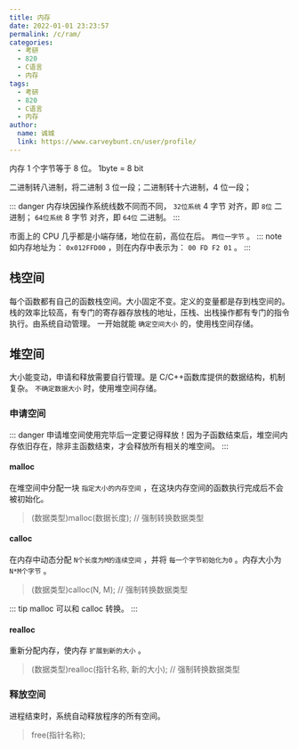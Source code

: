```yaml
---
title: 内存
date: 2022-01-01 23:23:57
permalink: /c/ram/
categories:
  - 考研
  - 820
  - C语言
  - 内存
tags:
  - 考研
  - 820
  - C语言
  - 内存
author:
  name: 诚城
  link: https://www.carveybunt.cn/user/profile/
---
```


内存 1 个字节等于 8 位。 1byte = 8 bit

二进制转八进制，将二进制 3 位一段；二进制转十六进制，4 位一段；

::: danger
内存块因操作系统线数不同而不同， `32位系统` 4 字节 对齐，即 `8位` 二进制； `64位系统` 8 字节 对齐，即 `64位` 二进制。
:::

市面上的 CPU 几乎都是小端存储，地位在前，高位在后。 `两位一字节` 。
::: note
如内存地址为： `0x012FFD00` ，则在内存中表示为： `00 FD F2 01` 。
:::

<!-- more -->

## 栈空间

每个函数都有自己的函数栈空间。大小固定不变。定义的变量都是存到栈空间的。栈的效率比较高，有专门的寄存器存放栈的地址，压栈、出栈操作都有专门的指令执行。由系统自动管理。
一开始就能 `确定空间大小` 的，使用栈空间存储。

## 堆空间

大小能变动，申请和释放需要自行管理。是 C/C++函数库提供的数据结构，机制复杂。 `不确定数据大小` 时，使用堆空间存储。

### 申请空间

::: danger
申请堆空间使用完毕后一定要记得释放！因为子函数结束后，堆空间内存依旧存在，除非主函数结束，才会释放所有相关的堆空间。
:::

#### malloc

在堆空间中分配一块 `指定大小的内存空间` ，在这块内存空间的函数执行完成后不会被初始化。

> (数据类型)malloc(数据长度); // 强制转换数据类型

#### calloc

在内存中动态分配 `N个长度为M的连续空间` ，并将 `每一个字节初始化为0` 。内存大小为 `N*M个字节` 。

> (数据类型)calloc(N, M); // 强制转换数据类型

::: tip
malloc 可以和 calloc 转换。
:::

#### realloc

重新分配内存，使内存 `扩展到新的大小` 。

> (数据类型)realloc(指针名称, 新的大小); // 强制转换数据类型

### 释放空间

进程结束时，系统自动释放程序的所有空间。

> free(指针名称); 
